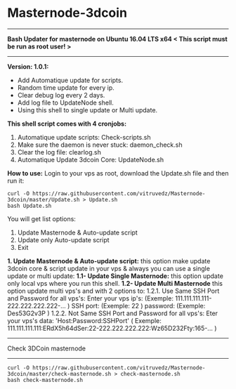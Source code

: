 # Masternode-3dcoin

****************************************
**Bash Updater for masternode on Ubuntu 16.04 LTS x64 < This script must be run as root user! >**
****************************************
**Version: 1.0.1:**

* Add Automatique update for scripts.
* Random time update for every ip.
* Clear debug log every 2 days.
* Add log file to UpdateNode shell.
* Using this shell to single update or Multi update.

**This shell script comes with 4 cronjobs:**
1. Automatique update scripts: Check-scripts.sh
2. Make sure the daemon is never stuck: daemon_check.sh
3. Clear the log file: clearlog.sh
4. Automatique Update 3dcoin Core: UpdateNode.sh


**How to use:**
Login to your vps as root, download the Update.sh file and then run it:

```
curl -O https://raw.githubusercontent.com/vitruvedz/Masternode-3dcoin/master/Update.sh > Update.sh
bash Update.sh
```

You will get list options:

1. Update Masternode & Auto-update script
2. Update only Auto-update script
3. Exit

**1. Update Masternode & Auto-update script:**
this option make update 3dcoin core & script update in your vps & always you can use a single update or multi update: 
  **1.1- Update Single Masternode:**
    this option update only local vps where you run this shell.
  **1.2- Update Multi Masternode**
    this option update multi vps's and with 2 options to:
      1.2.1. Use Same SSH Port and Password for all vps's:
             Enter your vps ip's: (Exemple: 111.111.111.111-222.222.222.222-... )
             SSH port: (Exemple: 22 )
             password: (Exemple: Des53G2v3P )
      1.2.2. Not Same SSH Port and Password for all vps's:
             Eter your vps's data: 'Host:Password:SSHPort' ( Exemple: 111.111.111.111:ERdX5h64dSer:22-222.222.222.222:Wz65D232Fty:165-... )




****************************************
Check 3DCoin masternode
****************************************

```
curl -O https://raw.githubusercontent.com/vitruvedz/Masternode-3dcoin/master/check-masternode.sh > check-masternode.sh
bash check-masternode.sh
```


